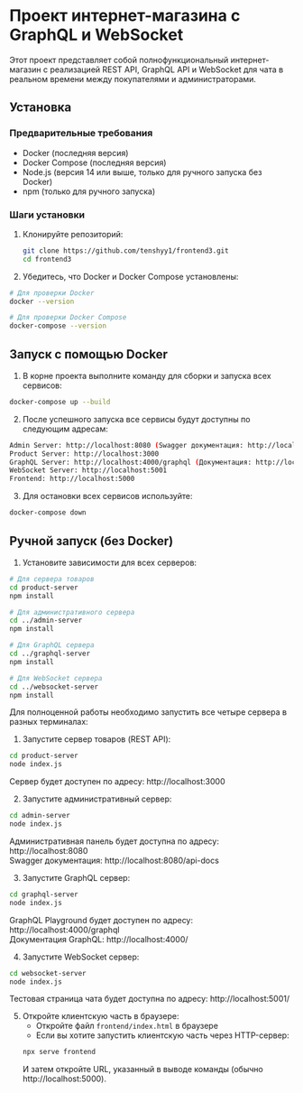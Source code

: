 # Проект интернет-магазина с GraphQL и WebSocket

Этот проект представляет собой полнофункциональный интернет-магазин с реализацией REST API, GraphQL API и WebSocket для чата в реальном времени между покупателями и администраторами.

## Установка

### Предварительные требования

- Docker (последняя версия)
- Docker Compose (последняя версия)
- Node.js (версия 14 или выше, только для ручного запуска без Docker)
- npm (только для ручного запуска)

### Шаги установки

1. Клонируйте репозиторий:
   ```bash
   git clone https://github.com/tenshyy1/frontend3.git
   cd frontend3

2. Убедитесь, что Docker и Docker Compose установлены:
```bash
# Для проверки Docker
docker --version

# Для проверки Docker Compose
docker-compose --version

```


## Запуск с помощью Docker

1. В корне проекта выполните команду для сборки и запуска всех сервисов:
```bash
docker-compose up --build
```


2. После успешного запуска все сервисы будут доступны по следующим адресам:
```bash
Admin Server: http://localhost:8080 (Swagger документация: http://localhost:8080/api-docs)
Product Server: http://localhost:3000
GraphQL Server: http://localhost:4000/graphql (Документация: http://localhost:4000/)
WebSocket Server: http://localhost:5001
Frontend: http://localhost:5000
```


3. Для остановки всех сервисов используйте:
```bash
docker-compose down
```


## Ручной запуск (без Docker)

1. Установите зависимости для всех серверов:
```bash
# Для сервера товаров
cd product-server
npm install

# Для административного сервера
cd ../admin-server
npm install

# Для GraphQL сервера
cd ../graphql-server
npm install

# Для WebSocket сервера
cd ../websocket-server
npm install
```

Для полноценной работы необходимо запустить все четыре сервера в разных терминалах:

1. Запустите сервер товаров (REST API):
```bash
cd product-server
node index.js
```
Сервер будет доступен по адресу: http://localhost:3000

2. Запустите административный сервер:
```bash
cd admin-server
node index.js
```
Административная панель будет доступна по адресу: http://localhost:8080  
Swagger документация: http://localhost:8080/api-docs

3. Запустите GraphQL сервер:
```bash
cd graphql-server
node index.js
```
GraphQL Playground будет доступен по адресу: http://localhost:4000/graphql  
Документация GraphQL: http://localhost:4000/

4. Запустите WebSocket сервер:
```bash
cd websocket-server
node index.js
```

Тестовая страница чата будет доступна по адресу: http://localhost:5001/

5. Откройте клиентскую часть в браузере:
   - Откройте файл `frontend/index.html` в браузере
   - Если вы хотите запустить клиентскую часть через HTTP-сервер:
   ```bash
   npx serve frontend
   ```
   И затем откройте URL, указанный в выводе команды (обычно http://localhost:5000).


